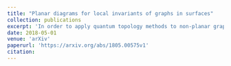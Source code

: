 ```yaml
---
title: "Planar diagrams for local invariants of graphs in surfaces"
collection: publications
excerpt: 'In order to apply quantum topology methods to non-planar graphs, we define a planar diagram category that describes the local topology of embeddings of graphs into surfaces. We also discuss an extension of the flow polynomial called the S-polynomial and relate it to the Yamada and Penrose polynomials.'
date: 2018-05-01
venue: 'arXiv'
paperurl: 'https://arxiv.org/abs/1805.00575v1'
citation: 
---
```

